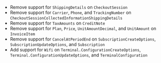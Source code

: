 * Remove support for `ShippingDetails` on `CheckoutSession`
* Remove support for `Carrier`, `Phone`, and `TrackingNumber` on `CheckoutSessionCollectedInformationShippingDetails`
* Remove support for `TaxAmounts` on `CreditNote`
* Remove support for `Plan`, `Price`, `UnitAmountDecimal`, and `UnitAmount` on `InvoiceItem`
* Remove support for `CancelAtPeriodEnd` on `SubscriptionCreateOptions`, `SubscriptionUpdateOptions`, and `Subscription`
* Add support for `Wifi` on `Terminal.ConfigurationCreateOptions`, `Terminal.ConfigurationUpdateOptions`, and `TerminalConfiguration`